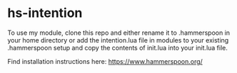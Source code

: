 # hs-intention

To use my module, clone this repo and either rename it to .hammerspoon in your home directory or add the intention.lua file in modules to your existing .hammerspoon setup and copy the contents of init.lua into your init.lua file.

Find installation instructions here: https://www.hammerspoon.org/